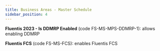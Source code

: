 ```yaml
---
title: Business Areas - Master Schedule
sidebar_position: 4
---
```


**Fluentis 2023 - Is DDMRP Enabled** (code FS-MS-MPS-DDMRP-1): allows enabling DDMRP

**Fluentis FCS** (code FS-MS-FCS): enables Fluentis FCS